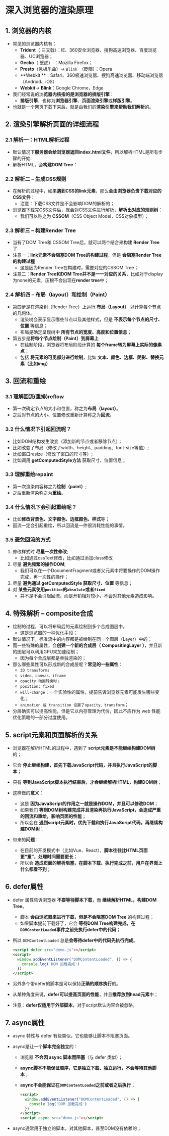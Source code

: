 # 深入浏览器的渲染原理

## 1. 浏览器的内核

- 常见的浏览器内核有：
  - **Trident**（ 三叉戟）：IE、360安全浏览器、搜狗高速浏览器、百度浏览器、UC浏览器；
  - **Gecko**（ 壁虎） ：Mozilla Firefox；
  - **Presto**（急板乐曲）-> `Blink `（眨眼）：Opera
  - **Webkit **：Safari、360极速浏览器、搜狗高速浏览器、移动端浏览器（Android、iOS）
  - **Webkit**-> **Blink**：Google Chrome，Edge
- 我们经常说的浏**览器内核指的是浏览器的排版引擎**：
  - **排版引擎**，也称为**浏览器引擎**、**页面渲染引擎**或**样版引擎**。
- 也就是一个网页下载下来后，就是由我们的**渲染引擎来帮助我们解析**的。



## 2. 渲染引擎解析页面的详细流程

### 2.1 解析一：HTML解析过程

- 默认情况下**服务器会给浏览器返回index.html文件**，所以解析HTML是所有步骤的开始:
- 解析HTML，会**构建DOM Tree**：

### 2.2 解析二 – 生成CSS规则

- 在解析的过程中，如果**遇到CSS的link元素**，那么**会由浏览器负责下载对应的CSS文件**：
  - 注意：下载CSS文件是不会影响DOM的解析的；
- 浏览器下载完CSS文件后，就会对CSS文件进行解析，**解析出对应的规则树**：
  - 我们可以称之为 **CSSOM**（CSS Object Model，CSS对象模型）；

### 2.3 解析三 – 构建Render Tree

- 当有了DOM Tree和 CSSOM Tree后，就可以两个结合来构建 **Render Tree** 了
- 注意一：**link元素不会阻塞DOM Tree的构建过程**，但是 **会阻塞Render Tree的构建过程**
  - 这是因为Render Tree在构建时，需要对应的CSSOM Tree；
- 注意二：**Render Tree和DOM Tree并不是一一对应的关系**，比如对于display为none的元素，压根不会出现在**render tree**中；

### 2.4 解析四 – 布局（layout）和绘制（Paint）

- 第四步是在渲染树（Render Tree）上运行 **布局（Layout）** 以计算每个节点的几何体。
  - 渲染树会表示显示哪些节点以及其他样式，但是 **不表示每个节点的尺寸、位置** 等信息；
  - 布局是确定呈现树中 **所有节点的宽度、高度和位置信息**；
- 第五步是**将每个节点绘制（Paint）到屏幕上**
  - 在绘制阶段，浏览器将布局阶段计算的 **每个frame转为屏幕上实际的像素点**；
  - 包括 **将元素的可见部分进行绘制**，比如 **文本、颜色、边框、阴影、替换元素（比如img）**



## 3. 回流和重绘

### 3.1 理解回流(重排)reflow

- 第一次确定节点的大小和位置，称之为**布局（layout）**。
- 之后对节点的大小、位置修改重新计算称之为**回流**。

### 3.2 什么情况下引起回流呢？

- 比如DOM结构发生改变（添加新的节点或者移除节点）；
- 比如改变了布局（修改了width、height、padding、font-size等值）;
- 比如窗口resize（修改了窗口的尺寸等）;
- 比如调用 **getComputedStyle方法** 获取尺寸、位置信息；

### 3.3 理解重绘repaint

- 第一次渲染内容称之为**绘制（paint）**;
- 之后重新渲染称之为**重绘**。

### 3.4 什么情况下会引起重绘呢？

- 比如**修改背景色、文字颜色、边框颜色、样式**等；
- 回流一定会引起重绘，所以回流是一件很消耗性能的事情。

### 3.5 避免回流的方式

1. 修改样式时 **尽量一次性修改**;
   - 比如通过cssText修改，比如通过添加class修改
2. 尽量 **避免频繁的操作DOM**;
   - 我们可以在一个DocumentFragment或者父元素中将要操作的DOM操作完成，再一次性的操作；
3. 尽量 **避免通过 getComputedStyle 获取尺寸、位置** 等信息；
4. 对 **某些元素使用`position`的`absolute`或者`fixed`**
   - 并不是不会引起回流，而是开销相对较小，不会对其他元素造成影响。



## 4. 特殊解析 – composite合成

- 绘制的过程，可以将布局后的元素绘制到多个合成图层中。
  - 这是浏览器的一种优化手段；
- 默认情况下，标准流中的内容都是被绘制在同一个图层（Layer）中的；
- 而一些特殊的属性，会**创建一个新的合成层（ CompositingLayer ）**，并且新的图层可以利用GPU来加速绘制；
  - 因为每个合成层都是单独渲染的；
- 那么哪些属性可以形成新的合成层呢？**常见的一些属性**：
  - `3D transforms`
  - `video、canvas、iframe`
  - `opacity 动画转换时；`
  - `position: fixed`
  - `will-change`：一个实验性的属性，提前告诉浏览器元素可能发生哪些变化；
  - `animation 或 transition 设置了opacity、transform`；
- 分层确实可以提高性能，但是它以内存管理为代价，因此不应作为 web 性能优化策略的一部分过度使用。



## 5. script元素和页面解析的关系

- 浏览器在解析HTML的过程中，遇到了 **script元素是不能继续构建DOM树** 的；
- 它会 **停止继续构建，首先下载JavaScript代码，并且执行JavaScript的脚本**；
- 只有 **等到JavaScript脚本执行结束后，才会继续解析HTML，构建DOM树**；

- 这样做的**意义**：
  - 这是 **因为JavaScript的作用之一就是操作DOM，并且可以修改DOM**；
  - 如果我们 **等到DOM树构建完成并且渲染再执行JavaScript，会造成严重的回流和重绘，影响页面的性能**；
  - 所以会在 **遇到script元素时，优先下载和执行JavaScript代码，再继续构建DOM树**；
- 带来的**问题**：
  - 在目前的开发模式中（比如Vue、React），**脚本往往比HTML页面更“重”，处理时间需要更长**；
  - 所以会 **造成页面的解析阻塞，在脚本下载、执行完成之前，用户在界面上什么都看不到**；



## 6. defer属性

- defer 属性告诉浏览器 **不要等待脚本下载**，而 **继续解析HTML，构建DOM Tree**。

  - 脚本 **会由浏览器来进行下载，但是不会阻塞DOM Tree** 的构建过程；
  - 如果脚本提前下载好了，它会 **等待DOM Tree构建完成，在`DOMContentLoaded`事件之前先执行defer中的代码**；

- 所以 `DOMContentLoaded` 总是**会等待defer中的代码先执行完成**。

  ```html
  <script defer src="demo.js"></script>
  <script>
  	window.addEventListener("DOMContentLoaded", () => {
      console.log('DOM 加载完成')
    })
  </script>
  ```

- 另外多个带defer的脚本是可以保持**正确的顺序执行**的。

- 从某种角度来说，**defer可以提高页面的性能**，并且**推荐放到head元素**中；

- 注意：**defer仅适用于外部脚本**，对于script默认内容会被忽略。



## 7. async属性

- async 特性与 defer 有些类似，它也能够让脚本不阻塞页面。

- async是让一个**脚本完全独立**的：

  - 浏览器 **不会因 async 脚本而阻塞**（与 defer 类似）；

  - **async脚本不能保证顺序，它是独立下载、独立运行，不会等待其他脚本**；

  - **async不会能保证在`DOMContentLoaded`之前或者之后执行**；

    ```html
    <script>
      window.addEventListener("DOMContentLoaded", () => {
        console.log('DOM 加载完成')
      })
    </script>
    <script async src="demo.js"></script>
    ```

- async通常用于独立的脚本，对其他脚本，甚至DOM没有依赖的；

  

